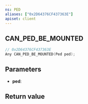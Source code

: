 ```yaml
---
ns: PED
aliases: ["0x2D64376CF437363E"]
apiset: client
---
```

## CAN_PED_BE_MOUNTED

```c
// 0x2D64376CF437363E
Any CAN_PED_BE_MOUNTED(Ped ped);
```


## Parameters
* **ped**:

## Return value

